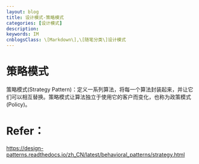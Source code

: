 ```yaml
---
layout: blog
title: 设计模式-策略模式
categories: [设计模式]
description: 
keywords: IM
cnblogsClass: \[Markdown\],\[随笔分类\]设计模式
---
```


# 策略模式
策略模式(Strategy Pattern)：定义一系列算法，将每一个算法封装起来，并让它们可以相互替换。策略模式让算法独立于使用它的客户而变化，也称为政策模式(Policy)。

# Refer：
https://design-patterns.readthedocs.io/zh_CN/latest/behavioral_patterns/strategy.html